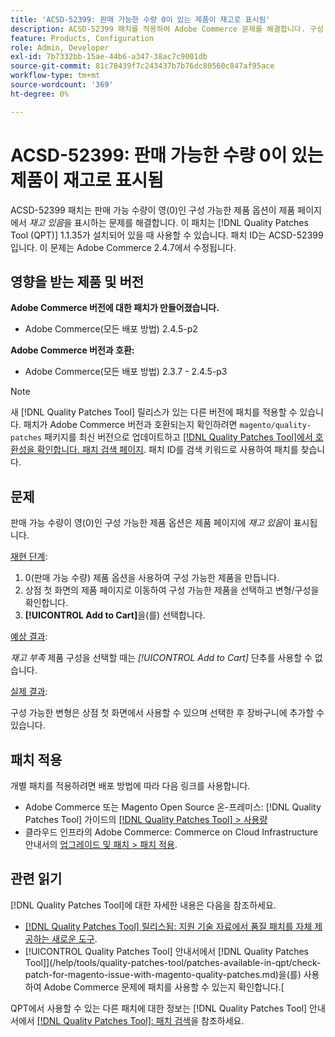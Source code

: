 ```yaml
---
title: 'ACSD-52399: 판매 가능한 수량 0이 있는 제품이 재고로 표시됨'
description: ACSD-52399 패치를 적용하여 Adobe Commerce 문제를 해결합니다. 구성 가능한 제품 옵션이 판매 가능한 수량이 0인 경우 제품 페이지에서 *재고 있음*이 표시됩니다.
feature: Products, Configuration
role: Admin, Developer
exl-id: 7b7332bb-15ae-44b6-a347-38ac7c9001db
source-git-commit: 81c78439f7c243437b7b76dc80560c847af95ace
workflow-type: tm+mt
source-wordcount: '369'
ht-degree: 0%

---
```


# ACSD-52399: 판매 가능한 수량 0이 있는 제품이 재고로 표시됨

ACSD-52399 패치는 판매 가능 수량이 영(0)인 구성 가능한 제품 옵션이 제품 페이지에서 *재고 있음*&#x200B;을 표시하는 문제를 해결합니다. 이 패치는 [!DNL Quality Patches Tool (QPT)] 1.1.35가 설치되어 있을 때 사용할 수 있습니다. 패치 ID는 ACSD-52399입니다. 이 문제는 Adobe Commerce 2.4.7에서 수정됩니다.

## 영향을 받는 제품 및 버전

**Adobe Commerce 버전에 대한 패치가 만들어졌습니다.**

* Adobe Commerce(모든 배포 방법) 2.4.5-p2

**Adobe Commerce 버전과 호환:**

* Adobe Commerce(모든 배포 방법) 2.3.7 - 2.4.5-p3

>[!NOTE]
>
>새 [!DNL Quality Patches Tool] 릴리스가 있는 다른 버전에 패치를 적용할 수 있습니다. 패치가 Adobe Commerce 버전과 호환되는지 확인하려면 `magento/quality-patches` 패키지를 최신 버전으로 업데이트하고 [[!DNL Quality Patches Tool]에서 호환성을 확인합니다. 패치 검색 페이지](https://experienceleague.adobe.com/tools/commerce-quality-patches/index.html). 패치 ID를 검색 키워드로 사용하여 패치를 찾습니다.

## 문제

판매 가능 수량이 영(0)인 구성 가능한 제품 옵션은 제품 페이지에 *재고 있음*&#x200B;이 표시됩니다.

<u>재현 단계</u>:

1. 0(판매 가능 수량) 제품 옵션을 사용하여 구성 가능한 제품을 만듭니다.
1. 상점 첫 화면의 제품 페이지로 이동하여 구성 가능한 제품을 선택하고 변형/구성을 확인합니다.
1. **[!UICONTROL Add to Cart]**&#x200B;을(를) 선택합니다.

<u>예상 결과</u>:

*재고 부족* 제품 구성을 선택할 때는 *[!UICONTROL Add to Cart]* 단추를 사용할 수 없습니다.

<u>실제 결과</u>:

구성 가능한 변형은 상점 첫 화면에서 사용할 수 있으며 선택한 후 장바구니에 추가할 수 있습니다.

## 패치 적용

개별 패치를 적용하려면 배포 방법에 따라 다음 링크를 사용합니다.

* Adobe Commerce 또는 Magento Open Source 온-프레미스: [!DNL Quality Patches Tool] 가이드의 [[!DNL Quality Patches Tool] > 사용량](/help/tools/quality-patches-tool/usage.md)
* 클라우드 인프라의 Adobe Commerce: Commerce on Cloud Infrastructure 안내서의 [업그레이드 및 패치 > 패치 적용](https://experienceleague.adobe.com/docs/commerce-cloud-service/user-guide/develop/upgrade/apply-patches.html).

## 관련 읽기

[!DNL Quality Patches Tool]에 대한 자세한 내용은 다음을 참조하세요.

* [[!DNL Quality Patches Tool] 릴리스됨: 지원 기술 자료에서 품질 패치를 자체 제공하는 새로운 도구](https://experienceleague.adobe.com/en/docs/commerce-knowledge-base/kb/announcements/commerce-announcements/magento-quality-patches-released-new-tool-to-self-serve-quality-patches).
* [!UICONTROL Quality Patches Tool] 안내서에서  [!DNL Quality Patches Tool]](/help/tools/quality-patches-tool/patches-available-in-qpt/check-patch-for-magento-issue-with-magento-quality-patches.md)을(를) 사용하여 Adobe Commerce 문제에 패치를 사용할 수 있는지 확인합니다.[


QPT에서 사용할 수 있는 다른 패치에 대한 정보는 [!DNL Quality Patches Tool] 안내서에서 [[!DNL Quality Patches Tool]: 패치 검색](https://experienceleague.adobe.com/tools/commerce-quality-patches/index.html)을 참조하세요.
